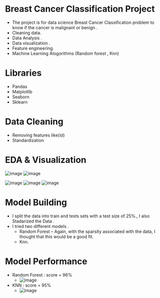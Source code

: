 # Breast Cancer Classification Project
* The project is for data science Breast Cancer Classification problem to know if the cancer is malignant or benign .
* Cleaning data.
* Data Analysis .
* Data visualization .
* Feature engineering.
* Machine Learning Alogorithms (Random forest , Knn)

# Libraries
* Pandas
* Matplotlib
* Seaborn
* Sklearn

# Data Cleaning 
* Removing features like(id)
* Standardization

# EDA & Visualization

![image](https://github.com/user-attachments/assets/f59f5dc5-3dd0-443d-8ef6-524e41eb3ca6) ![image](https://github.com/user-attachments/assets/7fc504aa-f053-46a9-b56a-060f3117997d)

![image](https://github.com/user-attachments/assets/698a5d90-d470-4054-9c87-0577cf65c123) ![image](https://github.com/user-attachments/assets/a1817ca4-ea58-45f8-9577-b585c9aa1732)
![image](https://github.com/user-attachments/assets/c1f1e5a1-a25a-4ba4-8c8b-dae6cb555ff3)

# Model Building
* I  split the data into train and tests sets with a test size of 25%., I also Stadarized the Data . 
* I tried two different models .
   * Random Forest – Again, with the sparsity associated with the data, I thought that this would be a good fit.
   * Knn.

# Model Performance
* Random Forest : score = 96%
  * ![image](https://github.com/user-attachments/assets/40c337d8-5ccb-4b6f-a5ae-c88afe90e46e)
* KNN : score = 95%
  * ![image](https://github.com/user-attachments/assets/b86d72a3-460a-4a9b-9e6e-aeac7806895d)




